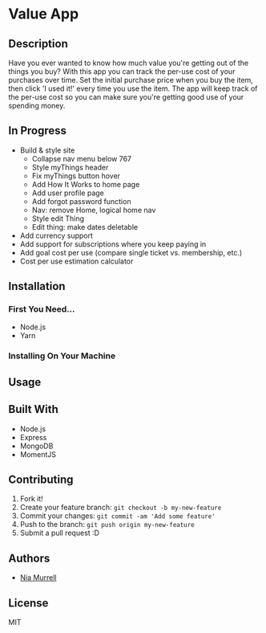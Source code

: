 # Value App

## Description

Have you ever wanted to know how much value you're getting out of the things you buy? With this app you can track the per-use cost of your purchases over time. Set the initial purchase price when you buy the item, then click 'I used it!' every time you use the item. The app will keep track of the per-use cost so you can make sure you're getting good use of your spending money.

## In Progress

* Build & style site
  * Collapse nav menu below 767
  * Style myThings header
  * Fix myThings button hover
  * Add How It Works to home page
  * Add user profile page
  * Add forgot password function
  * Nav: remove Home, logical home nav
  * Style edit Thing
  * Edit thing: make dates deletable
* Add currency support
* Add support for subscriptions where you keep paying in
* Add goal cost per use (compare single ticket vs. membership, etc.)
* Cost per use estimation calculator

## Installation

### First You Need...
* Node.js
* Yarn

### Installing On Your Machine

## Usage

## Built With
* Node.js
* Express
* MongoDB
* MomentJS

## Contributing
1. Fork it!
2. Create your feature branch: `git checkout -b my-new-feature`
3. Commit your changes: `git commit -am 'Add some feature'`
4. Push to the branch: `git push origin my-new-feature`
5. Submit a pull request :D

## Authors
* [Nia Murrell](https://github.com/niamurrell)

## License

MIT
